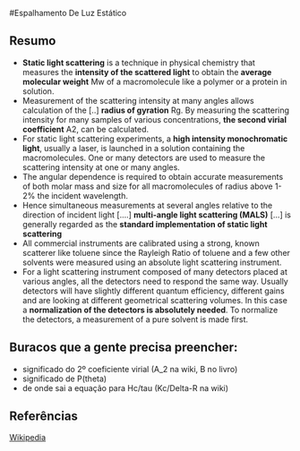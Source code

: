 #Espalhamento De Luz Estático

## Resumo
* **Static light scattering** is a technique in physical chemistry that measures the **intensity of the scattered light** to obtain the **average molecular weight** Mw of a macromolecule like a polymer or a protein in solution. 
* Measurement of the scattering intensity at many angles allows calculation of the [..] **radius of gyration** Rg. By measuring the scattering intensity for many samples of various concentrations, **the second virial coefficient** A2, can be calculated.
*  For static light scattering experiments, a **high intensity monochromatic light**, usually a laser, is launched in a solution containing the macromolecules. One or many detectors are used to measure the scattering intensity at one or many angles. 
* The angular dependence is required to obtain accurate measurements of both molar mass and size for all macromolecules of radius above 1-2% the incident wavelength. 
* Hence simultaneous measurements at several angles relative to the direction of incident light [....] **multi-angle light scattering (MALS)** [...] is generally regarded as the **standard implementation of static light scattering**
* All commercial instruments are calibrated using a strong, known scatterer like toluene since the Rayleigh Ratio of toluene and a few other solvents were measured using an absolute light scattering instrument.
* For a light scattering instrument composed of many detectors placed at various angles, all the detectors need to respond the same way. Usually detectors will have slightly different quantum efficiency, different gains and are looking at different geometrical scattering volumes. In this case a **normalization of the detectors is absolutely needed**. To normalize the detectors, a measurement of a pure solvent is made first.


## Buracos que a gente precisa preencher:
* significado do 2º coeficiente virial (A_2 na wiki, B no livro)
* significado de P(theta)
* de onde sai a equação para Hc/tau (Kc/Delta-R na wiki)

## Referências
[Wikipedia](https://en.wikipedia.org/wiki/Static_light_scattering)